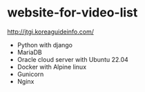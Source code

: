 # website-for-video-list

http://jtgi.koreaguideinfo.com/

- Python with django
- MariaDB
- Oracle cloud server with Ubuntu 22.04
- Docker with Alpine linux
- Gunicorn
- Nginx
